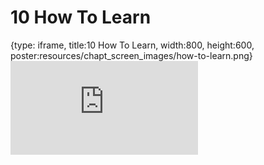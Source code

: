 # 10 How To Learn
 
{type: iframe, title:10 How To Learn, width:800, height:600, poster:resources/chapt_screen_images/how-to-learn.png}
![](https://datatrail-jhu.github.io/DataTrail/no_toc/how-to-learn.html)
 

 
